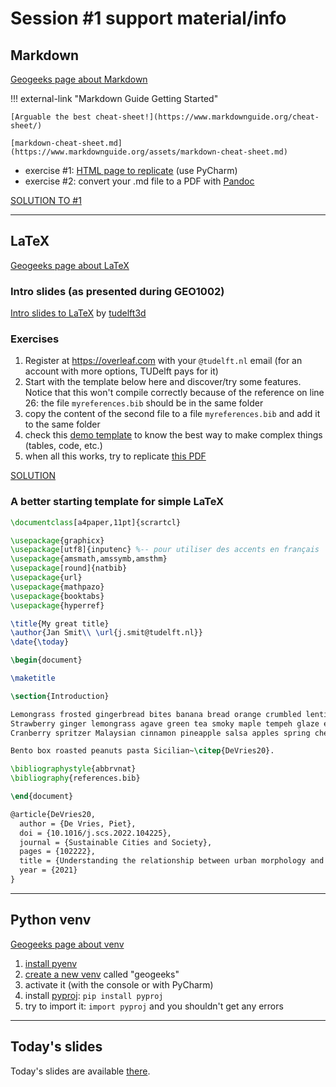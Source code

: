 

# Session #1 support material/info

## Markdown

[Geogeeks page about Markdown](../../writing/markdown.md)

!!! external-link "Markdown Guide Getting Started"
    
    [Arguable the best cheat-sheet!](https://www.markdownguide.org/cheat-sheet/)

    [markdown-cheat-sheet.md](https://www.markdownguide.org/assets/markdown-cheat-sheet.md)    


- exercise #1: [HTML page to replicate](md_result.html) (use PyCharm)
- exercise #2: convert your .md file to a PDF with [Pandoc](https://pandoc.org/) 

[SOLUTION TO #1](md_result.md.txt) 

- - -

## LaTeX

[Geogeeks page about LaTeX](../../writing/latexintro.md)

### Intro slides (as presented during GEO1002)

[Intro slides to LaTeX](../../writing/files/intro_latex_tudelft3d.pdf) by [tudelft3d](https://3d.bk.tudelft.nl)

### Exercises

  1. Register at <https://overleaf.com> with your `@tudelft.nl` email (for an account with more options, TUDelft pays for it)
  1. Start with the template below here and discover/try some features. Notice that this won't compile correctly because of the reference on line 26: the file `myreferences.bib` should be in the same folder
  1. copy the content of the second file to a file `myreferences.bib` and add it to the same folder
  1. check this [demo template](https://github.com/tudelft3d/latex-getting-started/tree/main/template) to know the best way to make complex things (tables, code, etc.)
  1. when all this works, try to replicate [this PDF](latex_result.pdf)

[SOLUTION](latex_result.tex)

### A better starting template for simple LaTeX

```tex
\documentclass[a4paper,11pt]{scrartcl}

\usepackage{graphicx}
\usepackage[utf8]{inputenc} %-- pour utiliser des accents en français
\usepackage{amsmath,amssymb,amsthm} 
\usepackage[round]{natbib}
\usepackage{url}
\usepackage{mathpazo}
\usepackage{booktabs}
\usepackage{hyperref}

\title{My great title}
\author{Jan Smit\\ \url{j.smit@tudelft.nl}}
\date{\today}

\begin{document}

\maketitle

\section{Introduction}

Lemongrass frosted gingerbread bites banana bread orange crumbled lentils sweet potato black bean burrito green pepper springtime. 
Strawberry ginger lemongrass agave green tea smoky maple tempeh glaze enchiladas couscous. 
Cranberry spritzer Malaysian cinnamon pineapple salsa apples spring cherry bomb bananas blueberry pops scotch bonnet pepper.

Bento box roasted peanuts pasta Sicilian~\citep{DeVries20}.

\bibliographystyle{abbrvnat}
\bibliography{references.bib}

\end{document}
```

```tex
@article{DeVries20,
  author = {De Vries, Piet},
  doi = {10.1016/j.scs.2022.104225},
  journal = {Sustainable Cities and Society},
  pages = {102222},
  title = {Understanding the relationship between urban morphology and other things},
  year = {2021}
}
```

- - -


## Python venv

[Geogeeks page about venv](../../python/venv.md)

1. [install pyenv](../../python/install.md)
1. [create a new venv](../../python/venv.md) called "geogeeks"
1. activate it (with the console or with PyCharm)
1. install [pyproj](https://pyproj4.github.io/pyproj/): `pip install pyproj`
1. try to import it: `import pyproj` and you shouldn't get any errors

- - -

## Today's slides

Today's slides are available [there](https://surfdrive.surf.nl/files/index.php/s/n2P6iWSHehFtop8).